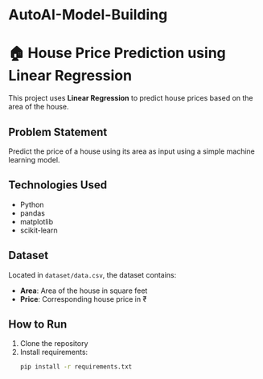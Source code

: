 # AutoAI-Model-Building
# 🏠 House Price Prediction using Linear Regression

This project uses **Linear Regression** to predict house prices based on the area of the house.

##  Problem Statement
Predict the price of a house using its area as input using a simple machine learning model.

##  Technologies Used
- Python
- pandas
- matplotlib
- scikit-learn

## Dataset
Located in `dataset/data.csv`, the dataset contains:
- **Area**: Area of the house in square feet
- **Price**: Corresponding house price in ₹

##  How to Run

1. Clone the repository
2. Install requirements:
   ```bash
   pip install -r requirements.txt
